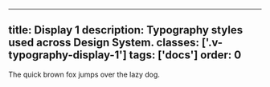 <!--
 *              Copyright (c) 2025 Visa, Inc.
 *
 * Licensed under the Apache License, Version 2.0 (the "License");
 * you may not use this file except in compliance with the License.
 * You may obtain a copy of the License at
 *
 *         http://www.apache.org/licenses/LICENSE-2.0
 *
 * Unless required by applicable law or agreed to in writing, software
 * distributed under the License is distributed on an "AS IS" BASIS,
 * WITHOUT WARRANTIES OR CONDITIONS OF ANY KIND, either express or implied.
 * See the License for the specific language governing permissions and
 * limitations under the License.
 *
 -->
---
title: Display 1
description: Typography styles used across Design System. 
classes: ['.v-typography-display-1']
tags: ['docs']
order: 0
---

<span class="v-typography-display-1">
  The quick brown fox jumps over the lazy dog.
</span>
